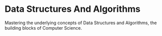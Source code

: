 # Data Structures And Algorithms
Mastering the underlying concepts of Data Structures and Algorithms, the building blocks of Computer Science.
